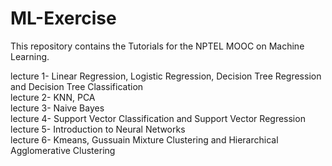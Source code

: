 # ML-Exercise

This repository contains the Tutorials for the NPTEL MOOC on Machine Learning.

lecture 1- Linear Regression, Logistic Regression, Decision Tree Regression and Decision Tree Classification<br/>
lecture 2- KNN, PCA<br/>
lecture 3- Naive Bayes<br/>
lecture 4- Support Vector Classification and Support Vector Regression<br/>
lecture 5- Introduction to Neural Networks<br/>
lecture 6- Kmeans, Gussuain Mixture Clustering and Hierarchical Agglomerative Clustering<br/>
